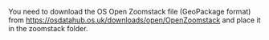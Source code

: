 You need to download the OS Open Zoomstack file (GeoPackage format) from https://osdatahub.os.uk/downloads/open/OpenZoomstack and place it in the zoomstack folder. 


